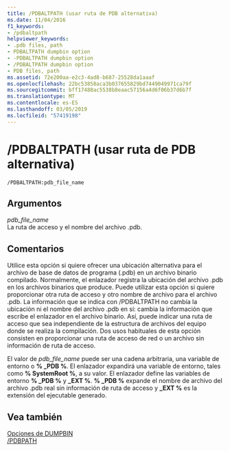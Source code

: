 ```yaml
---
title: /PDBALTPATH (usar ruta de PDB alternativa)
ms.date: 11/04/2016
f1_keywords:
- /pdbaltpath
helpviewer_keywords:
- .pdb files, path
- PDBALTPATH dumpbin option
- -PDBALTPATH dumpbin option
- /PDBALTPATH dumpbin option
- PDB files, path
ms.assetid: 72e200aa-e2c3-4ad8-b687-25528da1aaaf
ms.openlocfilehash: 22bc53858aca3b037655829bd7449049971ca79f
ms.sourcegitcommit: bff17488ac5538b8eaac57156a4d6f06b37d6b7f
ms.translationtype: MT
ms.contentlocale: es-ES
ms.lasthandoff: 03/05/2019
ms.locfileid: "57419198"
---
```

# <a name="pdbaltpath-use-alternate-pdb-path"></a>/PDBALTPATH (usar ruta de PDB alternativa)

```
/PDBALTPATH:pdb_file_name
```

## <a name="arguments"></a>Argumentos

*pdb_file_name*<br/>
La ruta de acceso y el nombre del archivo .pdb.

## <a name="remarks"></a>Comentarios

Utilice esta opción si quiere ofrecer una ubicación alternativa para el archivo de base de datos de programa (.pdb) en un archivo binario compilado. Normalmente, el enlazador registra la ubicación del archivo .pdb en los archivos binarios que produce. Puede utilizar esta opción si quiere proporcionar otra ruta de acceso y otro nombre de archivo para el archivo .pdb. La información que se indica con /PDBALTPATH no cambia la ubicación ni el nombre del archivo .pdb en sí: cambia la información que escribe el enlazador en el archivo binario. Así, puede indicar una ruta de acceso que sea independiente de la estructura de archivos del equipo donde se realiza la compilación. Dos usos habituales de esta opción consisten en proporcionar una ruta de acceso de red o un archivo sin información de ruta de acceso.

El valor de *pdb_file_name* puede ser una cadena arbitraria, una variable de entorno o **% _PDB %**. El enlazador expandirá una variable de entorno, tales como **% SystemRoot %**, a su valor. El enlazador define las variables de entorno **% _PDB %** y **_EXT %**. **% _PDB %** expande el nombre de archivo del archivo .pdb real sin información de ruta de acceso y **_EXT %** es la extensión del ejecutable generado.

## <a name="see-also"></a>Vea también

[Opciones de DUMPBIN](../../build/reference/dumpbin-options.md)<br/>
[/PDBPATH](../../build/reference/pdbpath.md)

